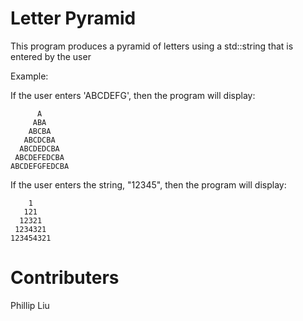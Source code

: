# Letter Pyramid
This program produces a pyramid of letters using a std::string that is entered by the user

Example: 

If the user enters 'ABCDEFG', then the program will display:
```
      A                                                                                                                
     ABA                                                                                                               
    ABCBA                                                                                                              
   ABCDCBA                                                                                                             
  ABCDEDCBA                                                                                                            
 ABCDEFEDCBA                                                                                                           
ABCDEFGFEDCBA
```

If the user enters the string, "12345", then the program will display:
```
    1                                                                                                                  
   121                                                                                                                 
  12321                                                                                                                
 1234321                                                                                                               
123454321
```

# Contributers

Phillip Liu
